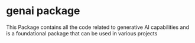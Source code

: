 # genai package
This Package contains all the code related to generative AI capabilities and is a foundational package that can be used in various projects